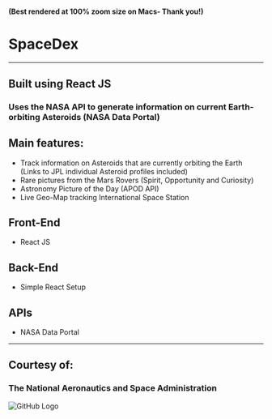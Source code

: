 #### (Best rendered at 100% zoom size on Macs- Thank you!)

# SpaceDex
---
## Built using React JS

### Uses the NASA API to generate information on current Earth-orbiting Asteroids (NASA Data Portal)

## Main features:
- Track information on Asteroids that are currently orbiting the Earth (Links to JPL individual Asteroid profiles included)
- Rare pictures from the Mars Rovers (Spirit, Opportunity and Curiosity)
- Astronomy Picture of the Day (APOD API)
- Live Geo-Map tracking International Space Station

## Front-End
- React JS

## Back-End
- Simple React Setup

## APIs
- NASA Data Portal

---
## Courtesy of:
### The National Aeronautics and Space Administration

![GitHub Logo](http://seeklogo.com/images/N/NASA-logo-9411797223-seeklogo.com.gif)



